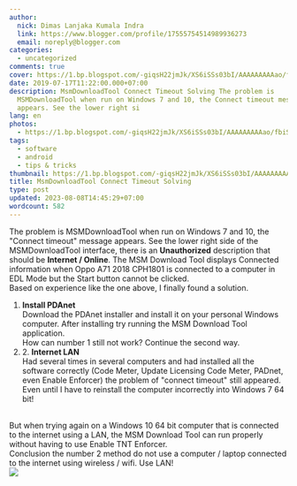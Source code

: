 ```yaml
---
author:
  nick: Dimas Lanjaka Kumala Indra
  link: https://www.blogger.com/profile/17555754514989936273
  email: noreply@blogger.com
categories:
  - uncategorized
comments: true
cover: https://1.bp.blogspot.com/-giqsH22jmJk/XS6iSSs03bI/AAAAAAAAAao/fbiS01VwdK89uUQ7oe0FCI2X5Tm-xEl9gCLcBGAs/s1600/msmdownloadtool-flash-oppo-a71-2018-cph1801.jpg
date: 2019-07-17T11:22:00.000+07:00
description: MsmDownloadTool Connect Timeout Solving The problem is
  MSMDownloadTool when run on Windows 7 and 10, the Connect timeout message
  appears. See the lower right si
lang: en
photos:
  - https://1.bp.blogspot.com/-giqsH22jmJk/XS6iSSs03bI/AAAAAAAAAao/fbiS01VwdK89uUQ7oe0FCI2X5Tm-xEl9gCLcBGAs/s1600/msmdownloadtool-flash-oppo-a71-2018-cph1801.jpg
tags:
  - software
  - android
  - tips & tricks
thumbnail: https://1.bp.blogspot.com/-giqsH22jmJk/XS6iSSs03bI/AAAAAAAAAao/fbiS01VwdK89uUQ7oe0FCI2X5Tm-xEl9gCLcBGAs/s1600/msmdownloadtool-flash-oppo-a71-2018-cph1801.jpg
title: MsmDownloadTool Connect Timeout Solving
type: post
updated: 2023-08-08T14:45:29+07:00
wordcount: 582
---
```


The problem is MSMDownloadTool when run on Windows 7 and 10, the "Connect timeout" message appears. See the lower right side of the MSMDownloadTool interface, there is an <b>Unauthorized</b> description that should be <b>Internet / Online</b>. The MSM Download Tool displays Connected information when Oppo A71 2018 CPH1801 is connected to a computer in EDL Mode but the Start button cannot be clicked. <br>Based on experience like the one above, I finally found a solution. <br><ol><li><b>Install PDAnet</b></li>Download the PDAnet installer and install it on your personal Windows computer. After installing try running the MSM Download Tool application. <br>How can number 1 still not work? Continue the second way. <br><li>2. <b>Internet LAN</b></li>Had several times in several computers and had installed all the software correctly (Code Meter, Update Licensing Code Meter, PADnet, even Enable Enforcer) the problem of "connect timeout" still appeared. Even until I have to reinstall the computer incorrectly into Windows 7 64 bit! </ol><br>But when trying again on a Windows 10 64 bit computer that is connected to the internet using a LAN, the MSM Download Tool can run properly without having to use Enable TNT Enforcer. <br>Conclusion the number 2 method do not use a computer / laptop connected to the internet using wireless / wifi. Use LAN! <br><div><img border="0" src="https://1.bp.blogspot.com/-giqsH22jmJk/XS6iSSs03bI/AAAAAAAAAao/fbiS01VwdK89uUQ7oe0FCI2X5Tm-xEl9gCLcBGAs/s1600/msmdownloadtool-flash-oppo-a71-2018-cph1801.jpg" data-original-width="1600" data-original-height="900"></div>